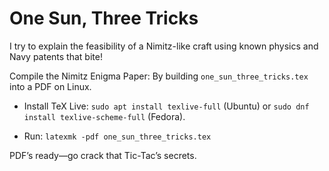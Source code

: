 # One Sun, Three Tricks

I try to explain the feasibility of a Nimitz-like craft using known physics and Navy patents that bite!

Compile the Nimitz Enigma Paper: By building `one_sun_three_tricks.tex` into a PDF on Linux.

  - Install TeX Live: `sudo apt install texlive-full` (Ubuntu) or `sudo dnf install texlive-scheme-full` (Fedora).

  - Run: `latexmk -pdf one_sun_three_tricks.tex`

PDF’s ready—go crack that Tic-Tac’s secrets.
